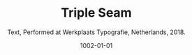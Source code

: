 ---
tags: project
layout: project
title: Triple Seam
date: 1002-01-01
subtitle: Text, Performed at Werkplaats Typografie, Netherlands, 2018.
file: "/assets/pdf/Oliver_Boulton_Triple_Seam.pdf"
featured-images:
    -   url: Oliver_Boulton_Triple_Seam.jpg
        width: 43
---
